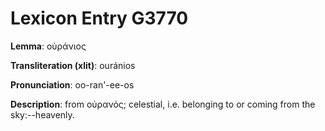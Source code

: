 # Lexicon Entry G3770

**Lemma**: οὐράνιος

**Transliteration (xlit)**: ouránios

**Pronunciation**: oo-ran'-ee-os

**Description**:
from οὐρανός; celestial, i.e. belonging to or coming from the sky:--heavenly.
